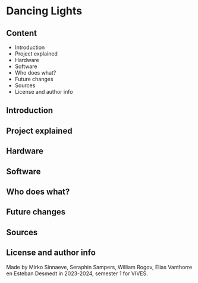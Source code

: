 # Dancing Lights
## Content
<ul>
    <li>Introduction</li>
    <li>Project explained</li>
    <li>Hardware</li>
    <li>Software</li>
    <li>Who does what?</li>
    <li>Future changes</li>
    <li>Sources</li>
    <li>License and author info</li>
</ul>

## Introduction
## Project explained
## Hardware
## Software
## Who does what?
## Future changes
## Sources
## License and author info
Made by Mirko Sinnaeve, Seraphin Sampers, William Rogov, Elias Vanthorre en Esteban Desmedt in 2023-2024, semester 1 for VIVES. 